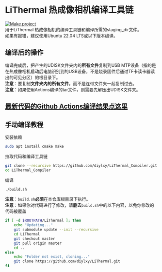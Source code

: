 # LiThermal 热成像相机编译工具链
[![Make project](https://github.com/diylxy/LiThermal_Compiler/actions/workflows/makeProject.yml/badge.svg)](https://github.com/diylxy/LiThermal_Compiler/actions/workflows/makeProject.yml)  
用于LiThermal 热成像相机的编译工具链和编译所需的staging_dir文件。  
如果有报错，建议使用Ubuntu 22.04 LTS或以下版本编译。
## 编译后的操作
编译完成后，把产生的UDISK文件夹内的**所有文件**复制到USB MTP设备（指的是在热成像相机启动后电脑识别到的USB设备，不是烧录固件后通过TF卡读卡器读出的可见分区）的根目录下。  
**注意**：要复制**文件夹内的所有文件**，而不是连带文件夹一起复制过去。  
**注意**：如果使用Actions编译的tar文件，则需要先解压出UDISK文件夹。  
## [最新代码的Github Actions编译结果点这里](https://github.com/diylxy/LiThermal_Compiler/actions)
## 手动编译教程
安装依赖  
```bash
sudo apt install cmake make
```
拉取代码和编译工具链  
```bash
git clone --recursive https://github.com/diylxy/LiThermal_Compiler.git
cd LiThermal_Compiler
```
编译  
```bash
./build.sh
```
**注意**：`build.sh`**必须**在本仓库根目录下执行。  
**注意**：如果你对代码进行了修改，请**删去**`build.sh`中的以下内容，以免你修改的代码被覆盖  
```bash
if [ -d $ROOTPATH/LiThermal ]; then
    echo "Updating..."
    git submodule update --init --recursive
    cd LiThermal
    git checkout master
    git pull origin master
    cd ..
else
    echo "Folder not exist, cloning..."
    git clone https://github.com/diylxy/LiThermal.git
fi
```
